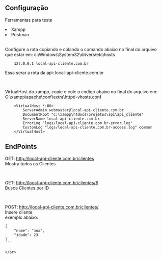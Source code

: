 ## Configuração

<p>Ferramentas para teste</p>
<li>Xampp</li>
<li>Postman</li>

<br>

<p>Configure a rota copiando e colando o comando abaixo no final do arquivo que estar em: c:\Windows\System32\drivers\etc\hosts </p>


```
    127.0.0.1 local-api-cliente.com.br
```
<p>Essa serar a rota da api: local-api-cliente.com.br</p>

<br>

<p>VirtualHost do xampp, copie e cole o codigo abaixo no final do arquivo em: C:\xampp\apache\conf\extra\httpd-vhosts.conf </p>

```
    <VirtualHost *:80>
        ServerAdmin webmaster@local-api-cliente.com.br
        DocumentRoot "C:\xampp\htdocs\projetos\api\api_cliente"
        ServerName local-api-cliente.com.br
        ErrorLog "logs/local-api-cliente.com.br-error.log"
        CustomLog "logs/local-api-cliente.com.br-access.log" common
    </VirtualHost>
```

## EndPoints

GET: http://local-api-cliente.com.br/clientes</br>
Mostra todos os Clientes

</br>

GET: http://local-api-cliente.com.br/clientes/6</br>
Busca Clientes por ID

</br>

POST: http://local-api-cliente.com.br/clientes/</br>
Insere cliente</br>
exemplo abaixo:
```
{
    "nome": "ana",
    "idade": 23
}
´´´

</br>

